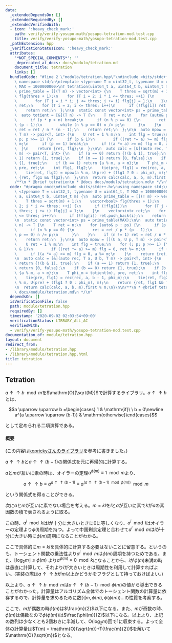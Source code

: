 ```yaml
---
data:
  _extendedDependsOn: []
  _extendedRequiredBy: []
  _extendedVerifiedWith:
  - icon: ':heavy_check_mark:'
    path: verify/verify-yosupo-math/yosupo-tetration-mod.test.cpp
    title: verify/verify-yosupo-math/yosupo-tetration-mod.test.cpp
  _pathExtension: hpp
  _verificationStatusIcon: ':heavy_check_mark:'
  attributes:
    '*NOT_SPECIAL_COMMENTS*': ''
    _deprecated_at_docs: docs/modulo/tetration.md
    document_title: tetration
    links: []
  bundledCode: "#line 2 \"modulo/tetration.hpp\"\n#include <bits/stdc++.h>\nusing\
    \ namespace std;\n\ntemplate <typename T = uint32_t, typename U = uint64_t, T\
    \ MAX = 1000000000>\nT tetration(uint64_t a, uint64_t b, uint64_t m) {\n  auto\
    \ prime_table = [](T m) -> vector<int> {\n    T thres = sqrt(m) + 1;\n    vector<bool>\
    \ flg(thres + 1);\n    for (T i = 2; i * i <= thres; ++i) {\n      if (!flg[i])\n\
    \        for (T j = i * i; j <= thres; j += i) flg[j] = 1;\n    }\n    vector<int>\
    \ ret;\n    for (T i = 2; i <= thres; i++)\n      if (!flg[i]) ret.push_back(i);\n\
    \    return ret;\n  };\n\n  static const vector<int> ps = prime_table(MAX);\n\n\
    \  auto totient = [&](T n) -> T {\n    T ret = n;\n    for (auto& p : ps) {\n\
    \      if (p * p > n) break;\n      if (n % p == 0) {\n        ret = ret / p *\
    \ (p - 1);\n        while (n % p == 0) n /= p;\n      }\n    }\n    if (n != 1)\
    \ ret = ret / n * (n - 1);\n    return ret;\n  };\n\n  auto mpow = [](U a, U p,\
    \ T m) -> pair<T, int> {\n    U ret = 1 % m;\n    int flg = true;\n    for (;\
    \ p; p >>= 1) {\n      if (p & 1)\n        if ((ret *= a) >= m) flg = 0, ret %=\
    \ m;\n      if (p == 1) break;\n      if ((a *= a) >= m) flg = 0, a %= m;\n  \
    \  }\n    return {ret, flg};\n  };\n\n  auto calc = [&](auto rec, T a, U b, T\
    \ m) -> pair<T, int> {\n    if (a == 0) return {!(b & 1), true};\n    if (a ==\
    \ 1) return {1, true};\n    if (m == 1) return {0, false};\n    if (b == 0) return\
    \ {1, true};\n    if (b == 1) return {a % m, a < m};\n    T phi_m = totient(m),\
    \ pre, ret;\n    int flg1, flg2;\n    tie(pre, flg1) = rec(rec, a, b - 1, phi_m);\n\
    \    tie(ret, flg2) = mpow(a % m, U(pre) + (flg1 ? 0 : phi_m), m);\n    return\
    \ {ret, flg1 && flg2};\n  };\n\n  return calc(calc, a, b, m).first % m;\n}\n\n\
    /**\n * @brief tetration\n * @docs docs/modulo/tetration.md\n */\n"
  code: "#pragma once\n#include <bits/stdc++.h>\nusing namespace std;\n\ntemplate\
    \ <typename T = uint32_t, typename U = uint64_t, T MAX = 1000000000>\nT tetration(uint64_t\
    \ a, uint64_t b, uint64_t m) {\n  auto prime_table = [](T m) -> vector<int> {\n\
    \    T thres = sqrt(m) + 1;\n    vector<bool> flg(thres + 1);\n    for (T i =\
    \ 2; i * i <= thres; ++i) {\n      if (!flg[i])\n        for (T j = i * i; j <=\
    \ thres; j += i) flg[j] = 1;\n    }\n    vector<int> ret;\n    for (T i = 2; i\
    \ <= thres; i++)\n      if (!flg[i]) ret.push_back(i);\n    return ret;\n  };\n\
    \n  static const vector<int> ps = prime_table(MAX);\n\n  auto totient = [&](T\
    \ n) -> T {\n    T ret = n;\n    for (auto& p : ps) {\n      if (p * p > n) break;\n\
    \      if (n % p == 0) {\n        ret = ret / p * (p - 1);\n        while (n %\
    \ p == 0) n /= p;\n      }\n    }\n    if (n != 1) ret = ret / n * (n - 1);\n\
    \    return ret;\n  };\n\n  auto mpow = [](U a, U p, T m) -> pair<T, int> {\n\
    \    U ret = 1 % m;\n    int flg = true;\n    for (; p; p >>= 1) {\n      if (p\
    \ & 1)\n        if ((ret *= a) >= m) flg = 0, ret %= m;\n      if (p == 1) break;\n\
    \      if ((a *= a) >= m) flg = 0, a %= m;\n    }\n    return {ret, flg};\n  };\n\
    \n  auto calc = [&](auto rec, T a, U b, T m) -> pair<T, int> {\n    if (a == 0)\
    \ return {!(b & 1), true};\n    if (a == 1) return {1, true};\n    if (m == 1)\
    \ return {0, false};\n    if (b == 0) return {1, true};\n    if (b == 1) return\
    \ {a % m, a < m};\n    T phi_m = totient(m), pre, ret;\n    int flg1, flg2;\n\
    \    tie(pre, flg1) = rec(rec, a, b - 1, phi_m);\n    tie(ret, flg2) = mpow(a\
    \ % m, U(pre) + (flg1 ? 0 : phi_m), m);\n    return {ret, flg1 && flg2};\n  };\n\
    \n  return calc(calc, a, b, m).first % m;\n}\n\n/**\n * @brief tetration\n * @docs\
    \ docs/modulo/tetration.md\n */\n"
  dependsOn: []
  isVerificationFile: false
  path: modulo/tetration.hpp
  requiredBy: []
  timestamp: '2020-09-02 02:03:54+09:00'
  verificationStatus: LIBRARY_ALL_AC
  verifiedWith:
  - verify/verify-yosupo-math/yosupo-tetration-mod.test.cpp
documentation_of: modulo/tetration.hpp
layout: document
redirect_from:
- /library/modulo/tetration.hpp
- /library/modulo/tetration.hpp.html
title: tetration
---
```

## Tetration

$a \uparrow \uparrow b \mod m$を$\mathrm{O}(\sqrt{M})$で計算するライブラリ。$a \uparrow \uparrow b$とは、

$$a \uparrow \uparrow b =\begin{cases} 1 & \mathrm{if}\ \ b = 0\newline a^{a \uparrow \uparrow (b-1)} & \mathrm{otherwise}\end{cases}$$

として定められる二項演算である。

#### 概要

(この内容は[koprickyさんのライブラリ](https://kopricky.github.io/code/Computation_Advanced/tetration.html)を参考に書きました。)

$a\uparrow \uparrow b$と$a\uparrow \uparrow (b-1)$の関係式を元に再帰的に計算する。

$a$と$m$が互いに素の時は、オイラーの定理$a ^ {\phi(m)}\equiv 1 \mod m$より、

$$a \uparrow \uparrow b \equiv a^{a \uparrow \uparrow (b-1)} \equiv a^{(a \uparrow \uparrow (b-1) \mod \phi(m))} \mod m$$

という関係式を得ることができる。

次に$a$と$m$が互いに素でない場合を考える。$m=kl$を$l$と$a$が互いに素で$k$が$a$の素因数の積で表されるように取る。

この時、$a^i \mod k$は$i$が十分に大きいときに$0$に等しくなり、$a^i \mod l$はオイラーの定理より$\phi(l)$周期を持つ。よって中国剰余定理と合わせて$a^i \mod m$は$i$が十分に大きい時に$\phi(m)$周期になることがわかる。

ここで具体的に$m=kl$を具体的に計算する必要はないことに留意する。というのも、トーシェント関数の乗法性より$a^i \mod m$は$\phi(m)$周期を持つためである。また、$\lfloor\log_2 m\rfloor \leq \phi(m)$ より$a^{\phi(m)} \equiv 0 \mod k$になることから、$i$が$\phi(m)$未満の時は愚直に計算して、それより$i$が大きいときは周期性を利用して計算すればよい。(実装の際は$a\uparrow \uparrow b$が$m$以上かどうかをフラグとして持っておけばよい。)

以上より、$a\uparrow \uparrow b \mod m$は$a\uparrow \uparrow (b-1) \mod \phi(m)$の値から導出できることがわかった。計算量はアルゴリズム全体でのトーシェント関数の計算量に依存するので、計算量を求めるために数列$m,\phi(m),\phi(\phi(m))\ldots$の性質を考察する。

ここで、$m$が偶数の時$\phi(m)$は$\frac{m}{2}$以下になる。また、$m$が奇数の時、$\phi(m)$は偶数なので$\phi(\phi(m))$は$\frac{\phi(m)}{2}$以下になる。以上より、上記の数列は少なくとも$2$個おきに半減して、$\mathrm{O}(\log_2 m)$回で$1$に収束する。よって全体の計算量は$T(m) = \mathrm{O}(\sqrt{m})+T(\frac{m}{2})$を解いて$\mathrm{O}(\sqrt{m})$となる。
